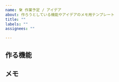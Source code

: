 ```yaml
---
name: 🛠 作業予定 / アイデア
about: 作ろうとしている機能やアイデアのメモ用テンプレート
title: ""
labels: ""
assignees: ""

---
```



## 作る機能

## メモ
